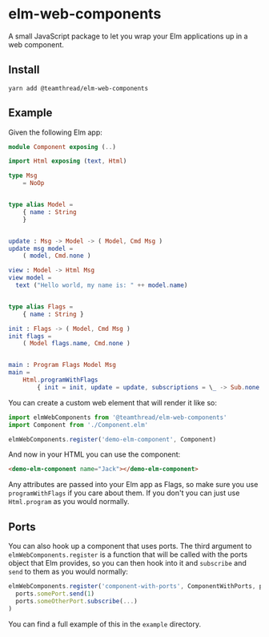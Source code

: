 # elm-web-components

A small JavaScript package to let you wrap your Elm applications up in a web component.

## Install

```
yarn add @teamthread/elm-web-components
```

## Example

Given the following Elm app:

```elm
module Component exposing (..)

import Html exposing (text, Html)

type Msg
    = NoOp


type alias Model =
    { name : String
    }


update : Msg -> Model -> ( Model, Cmd Msg )
update msg model =
    ( model, Cmd.none )

view : Model -> Html Msg
view model =
  text ("Hello world, my name is: " ++ model.name)


type alias Flags =
    { name : String }

init : Flags -> ( Model, Cmd Msg )
init flags =
    ( Model flags.name, Cmd.none )


main : Program Flags Model Msg
main =
    Html.programWithFlags
        { init = init, update = update, subscriptions = \_ -> Sub.none, view = view }
```

You can create a custom web element that will render it like so:

```js
import elmWebComponents from '@teamthread/elm-web-components'
import Component from './Component.elm'

elmWebComponents.register('demo-elm-component', Component)
```

And now in your HTML you can use the component:

```html
<demo-elm-component name="Jack"></demo-elm-component>
```

Any attributes are passed into your Elm app as Flags, so make sure you use `programWithFlags` if you care about them. If you don't you can just use `Html.program` as you would normally.

## Ports

You can also hook up a component that uses ports. The third argument to `elmWebComponents.register` is a function that will be called with the ports object that Elm provides, so you can then hook into it and `subscribe` and `send` to them as you would normally:

```js
elmWebComponents.register('component-with-ports', ComponentWithPorts, ports =>
  ports.somePort.send(1)
  ports.someOtherPort.subscribe(...)
)
```

You can find a full example of this in the `example` directory.
